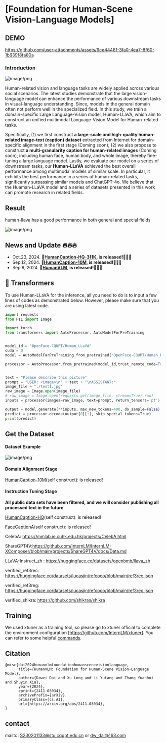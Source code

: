 # [Foundation for Human-Scene Vision-Language Models]

## DEMO



https://github.com/user-attachments/assets/9ce44481-3fa0-4ea7-8f60-1b639f8fa80a


### Introduction
![image/png](https://cdn-uploads.huggingface.co/production/uploads/64259db7d3e6fdf87e4792d0/ur3sls4faPNlOMZ6sA_qK.png)

Human-related vision and language tasks are widely applied across various social scenarios.  The latest studies demonstrate that the large vision-language model can enhance the performance of various downstream tasks in visual-language understanding.  Since, models in the general domain often not perform well in the specialized field.  In this study, we train a domain-specific Large Language-Vision model, Human-LLaVA, which aim to construct an unified multimodal Language-Vision Model for Human-related tasks.

Specifically, (1) we first construct **a large-scale and high-quality human-related image-text (caption) dataset** extracted from Internet for domain-specific alignment in the first stage (Coming soon);  (2) we also propose to construct **a multi-granularity caption for human-related images** (Coming soon), including human face, human body, and whole image, thereby fine-tuning a large language model.  Lastly, we evaluate our model on a series of downstream tasks, our **Human-LLaVA** achieved the best overall performance among multimodal models of similar scale.  In particular, it exhibits the best performance in a series of human-related tasks, significantly surpassing similar models and ChatGPT-4o.  We believe that the Huaman-LLaVA model and a series of datasets presented in this work can promote research in related fields.


## Result
human-llava has a good performance in both general and special fields

![image/png](https://cdn-uploads.huggingface.co/production/uploads/64259db7d3e6fdf87e4792d0/X-712oVUBPXbfLcAz83fb.png)

## News and Update 🔥🔥🔥
* Oct.23, 2024.  **🤗[HumanCaption-HQ-311K](https://huggingface.co/datasets/OpenFace-CQUPT/HumanCaption-HQ-311K), is released!👏👏👏**
* Sep.12, 2024.  **🤗[HumanCaption-10M](https://huggingface.co/datasets/OpenFace-CQUPT/HumanCaption-10M), is released!👏👏👏**
* Sep.8, 2024.   **🤗[HumanVLM](https://huggingface.co/OpenFace-CQUPT/Human_LLaVA), is released!👏👏👏**


## 🤗 Transformers
To use Human-LLaVA for the inference, all you need to do is to input a few lines of codes as demonstrated below. However, please make sure that you are using latest code.
``` python
import requests
from PIL import Image

import torch
from transformers import AutoProcessor, AutoModelForPreTraining


model_id = "OpenFace-CQUPT/Human_LLaVA"
cuda = 0
model = AutoModelForPreTraining.from_pretrained("OpenFace-CQUPT/Human_LLaVA", torch_dtype=torch.float16).to(cuda)

processor = AutoProcessor.from_pretrained(model_id,trust_remote_code=True)


text = "Please describe this picture"
prompt = "USER: <image>\n" + text + "\nASSISTANT:"
image_file = "./test1.jpg"
raw_image = Image.open(image_file)
# raw_image = Image.open(requests.get(image_file, stream=True).raw)
inputs = processor(images=raw_image, text=prompt, return_tensors='pt').to(cuda, torch.float16)

output = model.generate(**inputs, max_new_tokens=400, do_sample=False)
predict = processor.decode(output[0][:], skip_special_tokens=True)
print(predict)
```
## Get the Dataset
#### Dataset Example
![image/png](https://cdn-uploads.huggingface.co/production/uploads/64259db7d3e6fdf87e4792d0/vRojQxm8IMybBV0X5CKbf.png)
#### Domain Alignment Stage
[HumanCaption-10M](https://huggingface.co/datasets/OpenFace-CQUPT/HumanCaption-10M)(self construct): is released!

#### Instruction Tuning Stage
**All public data sets have been filtered, and we will consider publishing all processed text in the future**

[HumanCaption-HQ](https://huggingface.co/datasets/OpenFace-CQUPT/HumanCaption-HQ-311K)(self construct): is released!

[FaceCaptionA](https://huggingface.co/datasets/OpenFace-CQUPT/FaceCaption-15M)(self construct): is released!

CelebA: https://mmlab.ie.cuhk.edu.hk/projects/CelebA.html

ShareGPT4V:https://github.com/InternLM/InternLM-XComposer/blob/main/projects/ShareGPT4V/docs/Data.md

LLaVA-Instruct_zh : https://huggingface.co/datasets/openbmb/llava_zh

verified_ref3rec: https://huggingface.co/datasets/lucasjin/refcoco/blob/main/ref3rec.json

verified_ref3reg: https://huggingface.co/datasets/lucasjin/refcoco/blob/main/ref3rec.json

verified_shikra: https://github.com/shikras/shikra

## Training
We used xtuner as a training tool, so please go to xtuner official to complete the environment configuration [https://github.com/InternLM/xtuner]. 
You can refer to some helpful [commands](https://github.com/ddw2AIGROUP2CQUPT/HumanVLM/blob/main/HumanVLM/cmd.md).


## Citation

```
@misc{dai2024humanvlmfoundationhumanscenevisionlanguage,
      title={HumanVLM: Foundation for Human-Scene Vision-Language Model}, 
      author={Dawei Dai and Xu Long and Li Yutang and Zhang Yuanhui and Shuyin Xia},
      year={2024},
      eprint={2411.03034},
      archivePrefix={arXiv},
      primaryClass={cs.AI},
      url={https://arxiv.org/abs/2411.03034}, 
}
```

## contact

mailto: [S230201133@stu.cqupt.edu.cn](mailto:S230201133@stu.cqupt.edu.cn) or [dw_dai@163.com](mailto:dw_dai@163.com)
